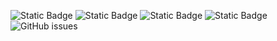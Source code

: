 ![Static Badge](https://img.shields.io/badge/blacklists-60-000000) ![Static Badge](https://img.shields.io/badge/blacklisted-3180922-cc0000) ![Static Badge](https://img.shields.io/badge/whitelisted-2242-00CC00) ![Static Badge](https://img.shields.io/badge/streaming_blacklist-28107-000000) ![GitHub issues](https://img.shields.io/github/issues/fabriziosalmi/blacklists)
